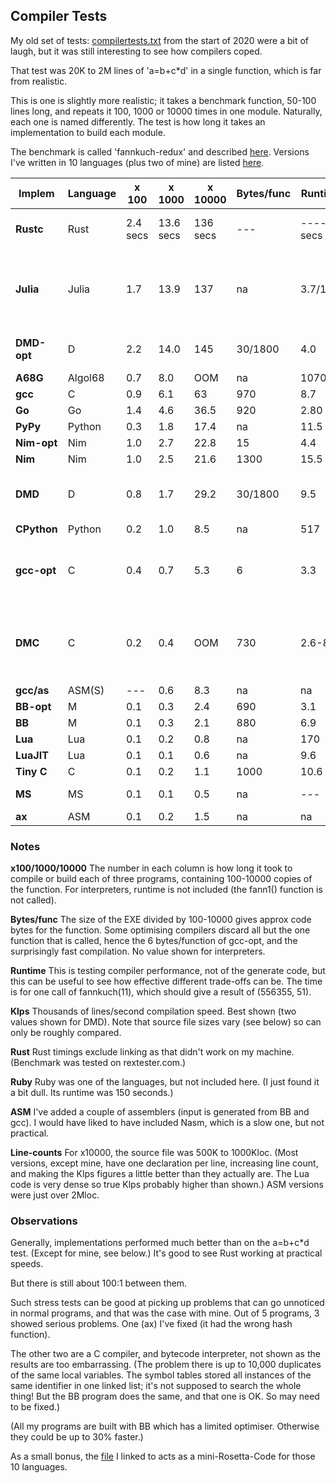 ## Compiler Tests

My old set of tests: [compilertests.txt](compilertest.txt) from the start of 2020 were a bit of laugh, but it was still interesting to see how compilers coped.

That test was 20K to 2M lines of 'a=b+c*d' in a single function, which is far from realistic.

This is one is slightly more realistic; it takes a benchmark function, 50-100 lines long, and repeats it 100, 1000 or 10000 times in one module. Naturally, each one is named differently. The test is how long it takes an implementation to build each module.

The benchmark is called 'fannkuch-redux' and described [here](https://benchmarksgame-team.pages.debian.net/benchmarksgame/performance/fannkuchredux.html). Versions I've written in 10 languages (plus two of mine) are listed [here](fannkuch.txt).

Implem | Language | x 100 | x 1000 | x 10000 | Bytes/func | Runtime | Klps | Notes
--- | --- | --- | --- | --- | --- | --- | --- | ---
**Rustc** | Rust        | 2.4 secs | 13.6 secs | 136 secs | ---  | ---- secs | 5.5 Klps | Can't link or run Rust on my PC
**Julia** | Julia		| 1.7 | 13.9 | 137 | na | 3.7/19.6 | 6.3 | Runtime is opt/unopt; compile times about the nsame
**DMD-opt** | D     | 2.2 | 14.0| 145 |  30/1800 | 4.0 | 6.7  | All but one function discarded)
**A68G** | Algol68		| 0.7 | 8.0 | OOM | na    | 1070 | 9.3 | Interpreter
**gcc** | C             | 0.9 | 6.1 | 63  | 970  | 8.7  | 15.5
**Go** | Go				| 1.4 | 4.6 | 36.5 | 920 | 2.80 | 25 
**PyPy** | Python       | 0.3 | 1.8 | 17.4 | na  | 11.5 | 35
**Nim-opt** | Nim	| 1.0 | 2.7 | 22.8 | 15 | 4.4  | 41
**Nim** | Nim		| 1.0 | 2.5 | 21.6 | 1300 | 15.5  | 43
**DMD** | D         | 0.8 | 1.7 | 29.2 | 30/1800 | 9.5 | 57/33 | (1.8KB in obj file, 30 bytes in exe.)
**CPython** |Python | 0.2 | 1.0 | 8.5 | na | 517 | 73
**gcc-opt** | C			| 0.4 | 0.7 | 5.3 | 6 | 3.3   | 185 | All functions discarded from exe except one
**DMC** | C				| 0.2 | 0.4 | OOM | 730 | 2.6-8.0 | 245 | Runtime is opt/unop; compile times about the same
**gcc/as** | ASM(S) | --- | 0.6 | 8.3 | na | na | 300
**BB-opt** | M      | 0.1 | 0.3 | 2.4 | 690  | 3.1 | 310
**BB** | M          | 0.1 | 0.3 | 2.1 | 880  | 6.9 | 350
**Lua** | Lua       | 0.1 | 0.2 | 0.8  | na      | 170 |  520
**LuaJIT** |Lua     | 0.1 | 0.1 | 0.6 | na       | 9.6 | 700
**Tiny C** | C			| 0.1 | 0.2 | 1.1 | 1000 | 10.6 | 900
**MS** | MS         | 0.1 | 0.1 | 0.5  | na  | --- | 1300  | (Unfinished project)
**ax**  | ASM       | 0.1 | 0.2 | 1.5 | na | na |  1500


### Notes

**x100/1000/10000** The number in each column is how long it took to compile or build each of three programs, containing 100-10000 copies of the function. For interpreters, runtime is not included (the fann1() function is not called).

**Bytes/func** The size of the EXE divided by 100-10000 gives approx code bytes for the function. Some optimising compilers discard all but the one function that is called, hence the 6 bytes/function of gcc-opt, and the surprisingly fast compilation. No value shown for interpreters.

**Runtime** This is testing compiler performance, not of the generate code, but this can be useful to see how effective different trade-offs can be. The time is for one call of fannkuch(11), which should give a result of (556355, 51).

**Klps** Thousands of lines/second compilation speed. Best shown (two values shown for DMD). Note that source file sizes vary (see below) so can only be roughly compared.

**Rust** Rust timings exclude linking as that didn't work on my machine. (Benchmark was tested on rextester.com.)

**Ruby** Ruby was one of the languages, but not included here. (I just found it a bit dull. Its runtime was 150 seconds.)

**ASM** I've added a couple of assemblers (input is generated from BB and gcc). I would have liked to have included Nasm, which is a slow one, but not practical.

**Line-counts** For x10000, the source file was 500K to 1000Kloc. (Most versions, except mine, have one declaration per line, increasing line count, and making the Klps figures a little better than they actually are. The Lua code is very dense so true Klps probably higher than shown.) ASM versions were just over 2Mloc.

### Observations

Generally, implementations performed much better than on the a=b+c\*d test. (Except for mine, see below.) It's good to see Rust working at practical speeds.

But there is still about 100:1 between them.

Such stress tests can be good at picking up problems that can go unnoticed in normal programs, and that was the case with mine. Out of 5 programs, 3 showed serious problems. One (ax) I've fixed (it had the wrong hash function).

The other two are a C compiler, and bytecode interpreter, not shown as the results are too embarrassing. (The problem there is up to 10,000 duplicates of the same local variables. The symbol tables stored all instances of the same identifier in one linked list; it's not supposed to search the whole thing! But the BB program does the same, and that one is OK. So may need to be fixed.)

(All my programs are built with BB which has a limited optimiser. Otherwise they could be up to 30% faster.)

As a small bonus, the [file](fannkuch.txt) I linked to acts as a mini-Rosetta-Code for those 10 languages.
